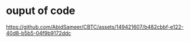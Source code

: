 # ouput of code



https://github.com/AbidSameer/CBTC/assets/149421607/b482cbbf-e122-40d8-b5b5-04f9b9172ddc



